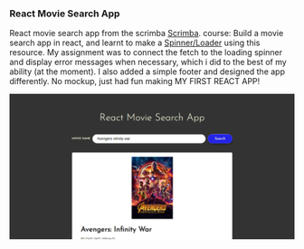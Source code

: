 ### React Movie Search App
React movie search app from the scrimba [Scrimba](https://scrimba.com/course/greactmovie). course: Build a movie search app in react, and learnt to make a [Spinner/Loader](https://www.youtube.com/watch?v=T3L4zQnLrVA) using this resource. My assignment was to connect the fetch to the loading spinner and display error messages when necessary, which i did to the best of my ability (at the moment). I also added a simple footer and designed the app differently. No mockup, just had fun making MY FIRST REACT APP!

![About Page Mockup](./src/readmeExtension/react-movie-search-app.png)